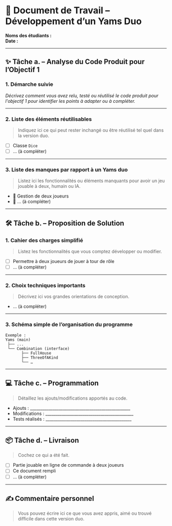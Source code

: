 # 🧩 Document de Travail – Développement d’un Yams Duo

**Noms des étudiants :**  
**Date :**

---

## ✨ Tâche a. – Analyse du Code Produit pour l’Objectif 1

### 1. Démarche suivie  
_Décrivez comment vous avez relu, testé ou réutilisé le code produit pour l'objectif 1 pour identifier les points à adapter ou à compléter._


---

### 2. Liste des éléments réutilisables

> Indiquez ici ce qui peut rester inchangé ou être réutilisé tel quel dans la version duo.

- [ ] Classe `Dice`  
- [ ] … (à compléter)

---

### 3. Liste des manques par rapport à un Yams duo

> Listez ici les fonctionnalités ou éléments manquants pour avoir un jeu jouable à deux, humain ou IA.

- 🔲 Gestion de deux joueurs  
- 🔲 … (à compléter)

---

## 🛠️ Tâche b. – Proposition de Solution

### 1. Cahier des charges simplifié

> Listez les fonctionnalités que vous comptez développer ou modifier.

- [ ] Permettre à deux joueurs de jouer à tour de rôle  
- [ ] … (à compléter)

---

### 2. Choix techniques importants

> Décrivez ici vos grandes orientations de conception.

- … (à compléter)

---

### 3. Schéma simple de l’organisation du programme

```
Exemple :
Yams (main)
 ├── ...
 └── Combination (interface)
       ├── FullHouse
       ├── ThreeOfAKind
       └── …
```

---

## 💻 Tâche c. – Programmation

> Détaillez les ajouts/modifications apportés au code.

- Ajouts : _________________________________________________  
- Modifications : ___________________________________________  
- Tests réalisés : __________________________________________  

---

## 📦 Tâche d. – Livraison

> Cochez ce qui a été fait.

 
- [ ] Partie jouable en ligne de commande à deux joueurs  
- [ ] Ce document rempli
- [ ] … (à compléter) 

---

## ✍️ Commentaire personnel 

> Vous pouvez écrire ici ce que vous avez appris, aimé ou trouvé difficile dans cette version duo.
